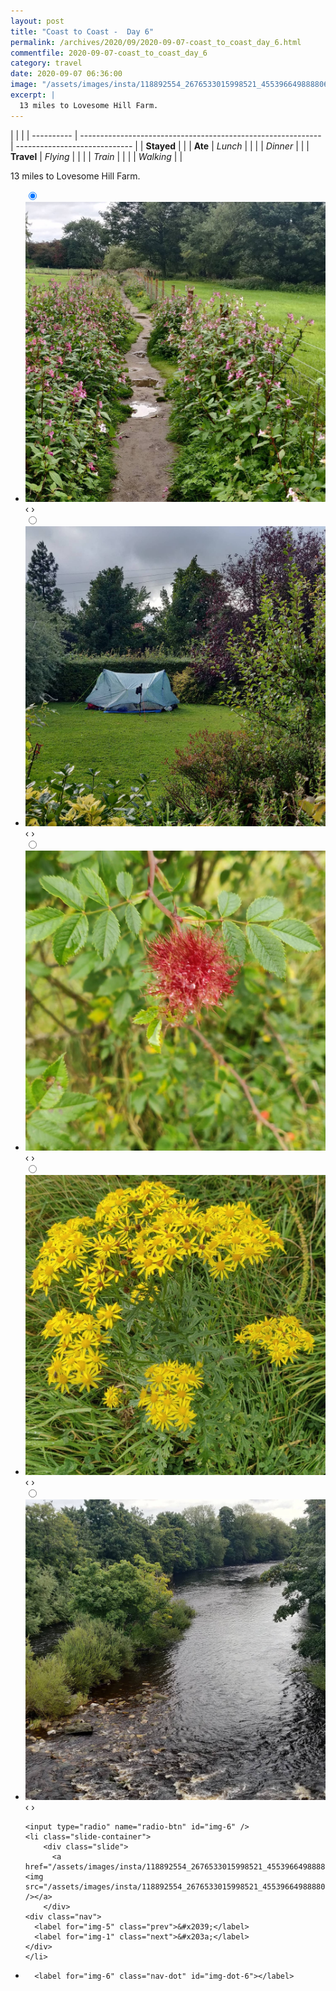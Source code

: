 ```yaml
---
layout: post
title: "Coast to Coast -  Day 6"
permalink: /archives/2020/09/2020-09-07-coast_to_coast_day_6.html
commentfile: 2020-09-07-coast_to_coast_day_6
category: travel
date: 2020-09-07 06:36:00
image: "/assets/images/insta/118892554_2676533015998521_4553966498888062636_n_18132460051108449.jpg"
excerpt: |
  13 miles to Lovesome Hill Farm.
---
```


|            |                                                              |
| ---------- | ------------------------------------------------------------ | ----------------------------- |
| **Stayed** |  |
| **Ate**    | _Lunch_                                                      |          |
|            | _Dinner_                                                     |          |
| **Travel** | _Flying_                                                     |          |
|            | _Train_                                                      |          |
|            | _Walking_                                                    |          |


13 miles to Lovesome Hill Farm.


<ul class="slides">
    <input type="radio" name="radio-btn" id="img-1" checked="checked" />
    <li class="slide-container">
        <div class="slide">
          <a href="/assets/images/insta/118806536_655886625304055_7006721925370213767_n_17852347133257797.jpg"><img src="/assets/images/insta/118806536_655886625304055_7006721925370213767_n_17852347133257797.jpg" /></a>
        </div>
    <div class="nav">
      <label for="img-6" class="prev">&#x2039;</label>
      <label for="img-2" class="next">&#x203a;</label>
    </div>
    </li>
        <input type="radio" name="radio-btn" id="img-2"  />
    <li class="slide-container">
        <div class="slide">
          <a href="/assets/images/insta/118944887_2725709491004182_4648223283599608718_n_17906335999510994.jpg"><img src="/assets/images/insta/118944887_2725709491004182_4648223283599608718_n_17906335999510994.jpg" /></a>
        </div>
    <div class="nav">
      <label for="img-1" class="prev">&#x2039;</label>
      <label for="img-3" class="next">&#x203a;</label>
    </div>
    </li>
        <input type="radio" name="radio-btn" id="img-3"  />
    <li class="slide-container">
        <div class="slide">
          <a href="/assets/images/insta/118795019_205377220957774_2751680980774473552_n_17865790397033503.jpg"><img src="/assets/images/insta/118795019_205377220957774_2751680980774473552_n_17865790397033503.jpg" /></a>
        </div>
    <div class="nav">
      <label for="img-2" class="prev">&#x2039;</label>
      <label for="img-4" class="next">&#x203a;</label>
    </div>
    </li>
        <input type="radio" name="radio-btn" id="img-4"  />
    <li class="slide-container">
        <div class="slide">
          <a href="/assets/images/insta/118871505_481315876160770_2923297846033942458_n_18120589396131486.jpg"><img src="/assets/images/insta/118871505_481315876160770_2923297846033942458_n_18120589396131486.jpg" /></a>
        </div>
    <div class="nav">
      <label for="img-3" class="prev">&#x2039;</label>
      <label for="img-5" class="next">&#x203a;</label>
    </div>
    </li>
        <input type="radio" name="radio-btn" id="img-5"  />
    <li class="slide-container">
        <div class="slide">
          <a href="/assets/images/insta/118957162_665187454096882_5190425610586410468_n_18134090155098698.jpg"><img src="/assets/images/insta/118957162_665187454096882_5190425610586410468_n_18134090155098698.jpg" /></a>
        </div>
    <div class="nav">
      <label for="img-4" class="prev">&#x2039;</label>
      <label for="img-6" class="next">&#x203a;</label>
    </div>
    </li>
    
    <input type="radio" name="radio-btn" id="img-6" />
    <li class="slide-container">
        <div class="slide">
          <a href="/assets/images/insta/118892554_2676533015998521_4553966498888062636_n_18132460051108449.jpg"><img src="/assets/images/insta/118892554_2676533015998521_4553966498888062636_n_18132460051108449.jpg" /></a>
        </div>
    <div class="nav">
      <label for="img-5" class="prev">&#x2039;</label>
      <label for="img-1" class="next">&#x203a;</label>
    </div>
    </li>
			
<li class="nav-dots">
      <label for="img-1" class="nav-dot" id="img-dot-1"></label>
      <label for="img-2" class="nav-dot" id="img-dot-2"></label>
      <label for="img-3" class="nav-dot" id="img-dot-3"></label>
      <label for="img-4" class="nav-dot" id="img-dot-4"></label>
      <label for="img-5" class="nav-dot" id="img-dot-5"></label>

      <label for="img-6" class="nav-dot" id="img-dot-6"></label>

</li>
</ul>        
             

		